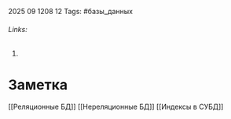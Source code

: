 2025 09 1208 12
Tags: #базы_данных 
###### Links: 
1) 
# Заметка
[[Реляционные БД]]
[[Нереляционные БД]]
[[Индексы в СУБД]]